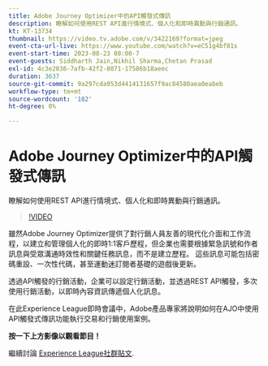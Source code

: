 ```yaml
---
title: Adobe Journey Optimizer中的API觸發式傳訊
description: 瞭解如何使用REST API進行情境式、個人化和即時異動與行銷通訊。
kt: KT-13734
thumbnail: https://video.tv.adobe.com/v/3422169?format=jpeg
event-cta-url-live: https://www.youtube.com/watch?v=eC51g4bf81s
event-start-time: 2023-08-23 08:00-7
event-guests: Siddharth Jain,Nikhil Sharma,Chetan Prasad
exl-id: 4c3e2036-7afb-42f2-8071-17586b18aeec
duration: 3637
source-git-commit: 9a297cda953d4414131657f9ac84580aea0eabeb
workflow-type: tm+mt
source-wordcount: '182'
ht-degree: 0%

---
```


# Adobe Journey Optimizer中的API觸發式傳訊

瞭解如何使用REST API進行情境式、個人化和即時異動與行銷通訊。

>[!VIDEO](https://video.tv.adobe.com/v/3422169/?learn=on)

雖然Adobe Journey Optimizer提供了對行銷人員友善的現代化介面和工作流程，以建立和管理個人化的即時1:1客戶歷程，但企業也需要根據緊急訊號和作者訊息與受眾溝通時效性和關鍵任務訊息，而不是建立歷程。 這些訊息可能包括密碼重設、一次性代碼，甚至運動迷訂閱者基礎的遊戲後更新。

透過API觸發的行銷活動，企業可以設定行銷活動，並透過REST API觸發，多次使用行銷活動，以即時內容資訊傳遞個人化訊息。

在此Experience League即時會議中，Adobe產品專家將說明如何在AJO中使用API觸發式傳訊功能執行交易和行銷使用案例。

**按一下上方影像以觀看節目！**

繼續討論 [Experience League社群貼文](https://experienceleaguecommunities.adobe.com/t5/journey-optimizer-discussions/experience-league-live-post-session-discussion-api-triggered/m-p/614273#M132).
